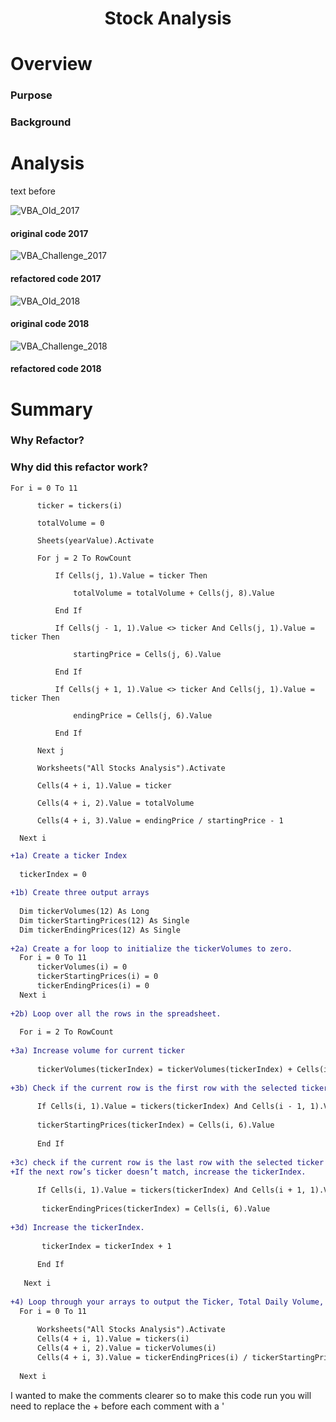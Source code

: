 <h1 Align="Center">
  
  Stock Analysis

  # Overview
  
  ### Purpose
  
  <p></p>

  ### Background
  
  <p></p>
  
  # Analysis
  <p>
  
  text before
    
  ![VBA_Old_2017](https://user-images.githubusercontent.com/106105597/176469561-78469bd4-d85c-406b-a159-c8fe0e27376b.png)
   #### original code 2017
    
  ![VBA_Challenge_2017](https://user-images.githubusercontent.com/106105597/176467212-a41b4aad-c92f-49f0-8f67-f8bae440de4a.png)
  #### refactored code 2017
    

  ![VBA_Old_2018](https://user-images.githubusercontent.com/106105597/176479678-0bce1b87-21a0-4547-9818-8c579d009da4.png)
  #### original code 2018
    
  ![VBA_Challenge_2018](https://user-images.githubusercontent.com/106105597/176479785-251f7c76-d2fe-4a31-a561-76d3b6eb8de4.png)
  #### refactored code 2018
    
  </p>
    
  # Summary
  
  <p></p>
  
  ### Why Refactor?
   
  <p></p> 
  
  ### Why did this refactor work?
  ```
  For i = 0 To 11
    
        ticker = tickers(i)
        
        totalVolume = 0
        
        Sheets(yearValue).Activate
        
        For j = 2 To RowCount
            
            If Cells(j, 1).Value = ticker Then
                
                totalVolume = totalVolume + Cells(j, 8).Value
                
            End If
            
            If Cells(j - 1, 1).Value <> ticker And Cells(j, 1).Value = ticker Then
            
                startingPrice = Cells(j, 6).Value
                
            End If
            
            If Cells(j + 1, 1).Value <> ticker And Cells(j, 1).Value = ticker Then
            
                endingPrice = Cells(j, 6).Value
            
            End If
            
        Next j

        Worksheets("All Stocks Analysis").Activate
        
        Cells(4 + i, 1).Value = ticker
        
        Cells(4 + i, 2).Value = totalVolume
        
        Cells(4 + i, 3).Value = endingPrice / startingPrice - 1
        
    Next i
  ```
  
  ```diff
  +1a) Create a ticker Index
    
    tickerIndex = 0
    
  +1b) Create three output arrays
    
    Dim tickerVolumes(12) As Long
    Dim tickerStartingPrices(12) As Single
    Dim tickerEndingPrices(12) As Single
    
+2a) Create a for loop to initialize the tickerVolumes to zero.
    For i = 0 To 11
        tickerVolumes(i) = 0
        tickerStartingPrices(i) = 0
        tickerEndingPrices(i) = 0
    Next i
    
  +2b) Loop over all the rows in the spreadsheet.
    
    For i = 2 To RowCount
    
 +3a) Increase volume for current ticker
        
        tickerVolumes(tickerIndex) = tickerVolumes(tickerIndex) + Cells(i, 8).Value
        
 +3b) Check if the current row is the first row with the selected tickerIndex.
            
        If Cells(i, 1).Value = tickers(tickerIndex) And Cells(i - 1, 1).Value <> tickers(tickerIndex) Then
         
        tickerStartingPrices(tickerIndex) = Cells(i, 6).Value
         
        End If
        
 +3c) check if the current row is the last row with the selected ticker
 +If the next row’s ticker doesn’t match, increase the tickerIndex.
            
        If Cells(i, 1).Value = tickers(tickerIndex) And Cells(i + 1, 1).Value <> tickers(tickerIndex) Then
         
         tickerEndingPrices(tickerIndex) = Cells(i, 6).Value
         
  +3d) Increase the tickerIndex.
         
         tickerIndex = tickerIndex + 1
         
        End If
    
     Next i
           
  +4) Loop through your arrays to output the Ticker, Total Daily Volume, and Return.
    For i = 0 To 11
        
        Worksheets("All Stocks Analysis").Activate
        Cells(4 + i, 1).Value = tickers(i)
        Cells(4 + i, 2).Value = tickerVolumes(i)
        Cells(4 + i, 3).Value = tickerEndingPrices(i) / tickerStartingPrices(i) - 1
        
    Next i
   ```
  I wanted to make the comments clearer so to make this code run you will need to replace the + before each comment with a '
  
  <p></p>

